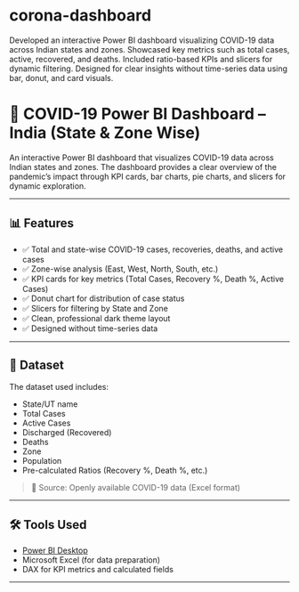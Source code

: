 # corona-dashboard
Developed an interactive Power BI dashboard visualizing COVID-19 data across Indian states and zones. Showcased key metrics such as total cases, active, recovered, and deaths. Included ratio-based KPIs and slicers for dynamic filtering. Designed for clear insights without time-series data using bar, donut, and card visuals.
# 🦠 COVID-19 Power BI Dashboard – India (State & Zone Wise)

An interactive Power BI dashboard that visualizes COVID-19 data across Indian states and zones. The dashboard provides a clear overview of the pandemic’s impact through KPI cards, bar charts, pie charts, and slicers for dynamic exploration.

---

## 📊 Features

- ✅ Total and state-wise COVID-19 cases, recoveries, deaths, and active cases
- ✅ Zone-wise analysis (East, West, North, South, etc.)
- ✅ KPI cards for key metrics (Total Cases, Recovery %, Death %, Active Cases)
- ✅ Donut chart for distribution of case status
- ✅ Slicers for filtering by State and Zone
- ✅ Clean, professional dark theme layout
- ✅ Designed without time-series data

---

## 📁 Dataset

The dataset used includes:
- State/UT name
- Total Cases
- Active Cases
- Discharged (Recovered)
- Deaths
- Zone
- Population
- Pre-calculated Ratios (Recovery %, Death %, etc.)

> 📌 Source: Openly available COVID-19 data (Excel format)

---

## 🛠 Tools Used

- [Power BI Desktop](https://powerbi.microsoft.com/)
- Microsoft Excel (for data preparation)
- DAX for KPI metrics and calculated fields

---

